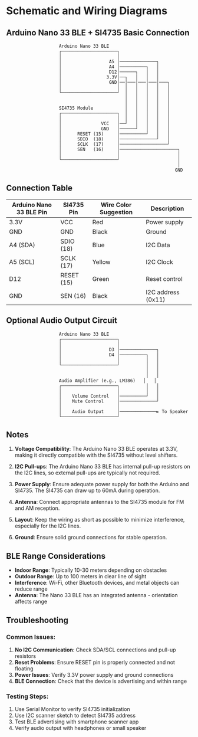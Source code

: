 # Schematic and Wiring Diagrams

## Arduino Nano 33 BLE + SI4735 Basic Connection

```
                    Arduino Nano 33 BLE
                    ┌─────────────────────┐
                    │                     │
                    │                  A5 │──────────────┐
                    │                  A4 │──────────┐   │
                    │                  D12│──────┐   │   │
                    │                 3.3V│──┐   │   │   │
                    │                  GND│──│───│───│───│───┐
                    │                     │  │   │   │   │   │
                    └─────────────────────┘  │   │   │   │   │
                                             │   │   │   │   │
                                             │   │   │   │   │
                    SI4735 Module            │   │   │   │   │
                    ┌─────────────────────┐  │   │   │   │   │
                    │                     │  │   │   │   │   │
                    │               VCC   │──┘   │   │   │   │
                    │               GND   │──────┘   │   │   │
                    │      RESET (15)     │──────────┘   │   │
                    │      SDIO  (18)     │──────────────┘   │
                    │      SCLK  (17)     │──────────────────┘
                    │      SEN   (16)     │──────────────────────┐
                    │                     │                      │
                    └─────────────────────┘                      │
                                                                 │
                                                                GND
```

## Connection Table

| Arduino Nano 33 BLE Pin | SI4735 Pin | Wire Color Suggestion | Description |
|-------------------------|------------|----------------------|-------------|
| 3.3V | VCC | Red | Power supply |
| GND | GND | Black | Ground |
| A4 (SDA) | SDIO (18) | Blue | I2C Data |
| A5 (SCL) | SCLK (17) | Yellow | I2C Clock |
| D12 | RESET (15) | Green | Reset control |
| GND | SEN (16) | Black | I2C address (0x11) |

## Optional Audio Output Circuit

```
                    Arduino Nano 33 BLE
                    ┌─────────────────────┐
                    │                     │
                    │                  D3 │──────────────┐
                    │                  D4 │──────────┐   │
                    │                     │          │   │
                    └─────────────────────┘          │   │
                                                     │   │
                                                     │   │
                    Audio Amplifier (e.g., LM386)   │   │
                    ┌─────────────────────┐          │   │
                    │                     │          │   │
                    │    Volume Control   │──────────┘   │
                    │    Mute Control     │──────────────┘
                    │                     │
                    │    Audio Output     │──────────────► To Speaker
                    └─────────────────────┘
```

## Notes

1. **Voltage Compatibility**: The Arduino Nano 33 BLE operates at 3.3V, making it directly compatible with the SI4735 without level shifters.

2. **I2C Pull-ups**: The Arduino Nano 33 BLE has internal pull-up resistors on the I2C lines, so external pull-ups are typically not required.

3. **Power Supply**: Ensure adequate power supply for both the Arduino and SI4735. The SI4735 can draw up to 60mA during operation.

4. **Antenna**: Connect appropriate antennas to the SI4735 module for FM and AM reception.

5. **Layout**: Keep the wiring as short as possible to minimize interference, especially for the I2C lines.

6. **Ground**: Ensure solid ground connections for stable operation.

## BLE Range Considerations

- **Indoor Range**: Typically 10-30 meters depending on obstacles
- **Outdoor Range**: Up to 100 meters in clear line of sight
- **Interference**: Wi-Fi, other Bluetooth devices, and metal objects can reduce range
- **Antenna**: The Nano 33 BLE has an integrated antenna - orientation affects range

## Troubleshooting

### Common Issues:
1. **No I2C Communication**: Check SDA/SCL connections and pull-up resistors
2. **Reset Problems**: Ensure RESET pin is properly connected and not floating
3. **Power Issues**: Verify 3.3V power supply and ground connections
4. **BLE Connection**: Check that the device is advertising and within range

### Testing Steps:
1. Use Serial Monitor to verify SI4735 initialization
2. Use I2C scanner sketch to detect SI4735 address
3. Test BLE advertising with smartphone scanner app
4. Verify audio output with headphones or small speaker
